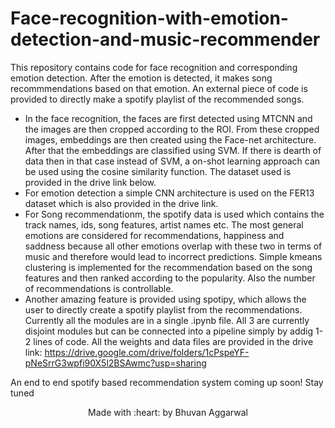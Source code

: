 # Face-recognition-with-emotion-detection-and-music-recommender

This repository contains code for face recognition and corresponding emotion detection. After the emotion is detected, it makes song recommmendations based on that emotion. An external piece of code is provided to directly make a spotify playlist of the recommended songs. 

- In the face recognition, the faces are first detected using MTCNN and the images are then cropped according to the ROI. From these cropped images, embeddings are then created using the Face-net architecture. After that the embeddings are classified using SVM. If there is dearth of data then in that case instead of SVM, a on-shot learning approach can be used using the cosine similarity function. The dataset used is provided in the drive link below.
- For emotion detection a simple CNN architecture is used on the FER13 dataset which is also provided in the drive link.
- For Song recommendationm, the spotify data is used which contains the track names, ids, song features, artist names etc. The most general emotions are considered for recommendations, happiness and saddness because all other emotions overlap with these two in terms of music and therefore would lead to incorrect predictions. Simple kmeans clustering is implemented for the recommendation based on the song features and then ranked according to the popularity. Also the number of recommendations is controllable.
- Another amazing feature is provided using spotipy, which allows the user to directly create a spotify playlist from the recommendations.
Currently all the modules are in a single .ipynb file. All 3 are currently disjoint modules but can be connected into a pipeline simply by addig 1-2 lines of code.
All the weights and data files are provided in the drive link:
https://drive.google.com/drive/folders/1cPspeYF-pNeSrrG3wpfi90X5l2BSAwmc?usp=sharing

An end to end spotify based recommendation system coming up soon! Stay tuned

<p align='center'>Made with :heart: by Bhuvan Aggarwal </p>
